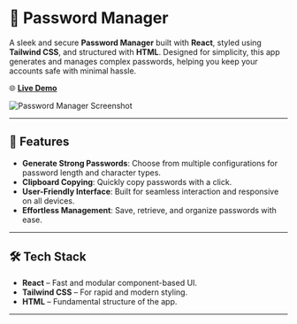 # 🔐 Password Manager

A sleek and secure **Password Manager** built with **React**, styled using **Tailwind CSS**, and structured with **HTML**. Designed for simplicity, this app generates and manages complex passwords, helping you keep your accounts safe with minimal hassle.

🌐 **[Live Demo](https://mehedi832766.github.io/05passwordGen/)**

![Password Manager Screenshot](https://github.com/user-attachments/assets/68528ad8-b580-4889-beda-bce8231c1698) <!-- Replace with your actual screenshot URL -->

---

## 🚀 Features

- **Generate Strong Passwords**: Choose from multiple configurations for password length and character types.
- **Clipboard Copying**: Quickly copy passwords with a click.
- **User-Friendly Interface**: Built for seamless interaction and responsive on all devices.
- **Effortless Management**: Save, retrieve, and organize passwords with ease.

---

## 🛠️ Tech Stack

- **React** – Fast and modular component-based UI.
- **Tailwind CSS** – For rapid and modern styling.
- **HTML** – Fundamental structure of the app.

---
